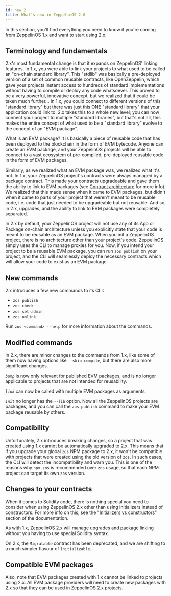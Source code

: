 ```yaml
---
id: new_2
title: What's new in ZeppelinOS 2.0
---
```


In this section, you'll find everything you need to know if you're coming from ZeppelinOS 1.x and want to start using 2.x.

## Terminology and fundamentals

2.x's most fundamental change is that it expands on ZeppelinOS' linking features. In 1.x, you were able to link your projects to what used to be called an "on-chain standard library". This "stdlib" was basically a pre-deployed version of a set of common reusable contracts, like OpenZeppelin, which gave your projects instant access to hundreds of standard implementations without having to compile or deploy any code whatsoever. This proved to be a very powerful, innovative concept, but we realized that it could be taken much further... In 1.x, you could connect to different versions of this "standard library" but there was just this ONE "standard library" that your application could link to. 2.x takes this to a whole new level; you can now connect your project to multiple "standard libraries", but that's not all, this makes the entire concept of what used to be a "standard library" evolve to the concept of an "EVM package".

What is an EVM package? It is basically a piece of reusable code that has been deployed to the blockchain in the form of EVM bytecode. Anyone can create an EVM package, and your ZeppelinOS projects will be able to connect to a vast ecosystem of pre-compiled, pre-deployed reusable code in the form of EVM packages.

Similarly, as we realized what an EVM package was, we realized what it's not. In 1.x, your ZeppelinOS project's contracts were always managed by a package contract. This made your contracts upgradeable and gave them the ability to link to EVM packages (see [Contract architecture](architecture.md) for more info). We realized that this made sense when it came to EVM packages, but didn't when it came to parts of your project that weren't meant to be reusable code, i.e. code that just needed to be upgradeable but not reusable. And so, in 2.x, upgrades, and the ability to link to EVM packages were completely separated.

In 2.x by default, your ZeppelinOS project will not use any of its App or Package on-chain architecture unless you explicitly state that your code is meant to be reusable as an EVM package. When you init a ZeppelinOS project, there is no architecture other than your project's code. ZeppelinOS simply uses the CLI to manage proxies for you. Now, if you intend your project to be a reusable EVM package, you can run `zos publish` on your project, and the CLI will seamlessly deploy the necessary contracts which will allow your code to exist as an EVM package.

## New commands

2.x introduces a few new commands to its CLI:

* `zos publish`
* `zos check`
* `zos set-admin`
* `zos unlink`

Run `zos <command> --help` for more information about the commands.

## Modified commands

In 2.x, there are minor changes to the commands from 1.x, like some of them now having options like `--skip-compile`, but there are also more signiffcant changes.

*`bump`* is now only relevant for published EVM packages, and is no longer applicable to projects that are not intended for reusability.

*`link`* can now be called with multiple EVM packages as arguments.

*`init`* no longer has the `--lib` option. Now all the ZeppelinOS projects are packages, and you can call the `zos publish` command to make your EVM package reusable by others.

## Compatibility

Unfortunately, 2.x introduces breaking changes, so a project that was created using 1.x cannot be automatically upgraded to 2.x. This means that if you upgrade your global `zos` NPM package to 2.x, it won't be compatible with projects that were created using the old version of `zos`. In such cases, the CLI will detect the incompatibility and warn you. This is one of the reasons why `npx zos` is recommended over `zos` usage, so that each NPM project can target its own `zos` version.

## Changes to your contracts

When it comes to Solidity code, there is nothing special you need to consider when using ZeppelinOS 2.x other than using initializers instead of constructors. For more info on this, see the ["Initializers vs constructors"](https://docs.zeppelinos.org/docs/advanced.html#initializers-vs-constructors) section of the documentation.

As with 1.x, ZeppelinOS 2.x will manage upgrades and package linking without you having to use special Solidity syntax.

On 2.x, the `Migratable` contract has been deprecated, and we are shifting to a much simpler flavour of `Initializable`.

## Compatible EVM packages

Also, note that EVM packages created with 1.x cannot be linked to projects using 2.x. All EVM package providers will need to create new packages with 2.x so that they can be used in ZeppelinOS 2.x projects.
